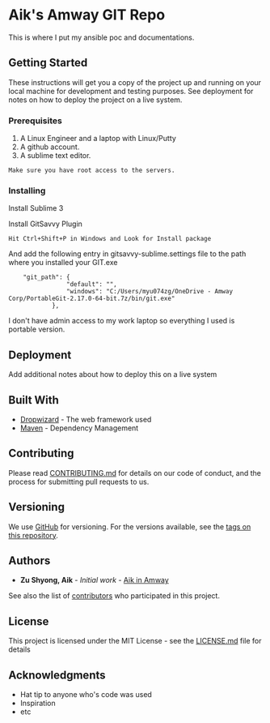 # Aik's Amway GIT Repo

This is where I put my ansible poc and documentations.

## Getting Started

These instructions will get you a copy of the project up and running on your local machine for development and testing purposes. See deployment for notes on how to deploy the project on a live system.

### Prerequisites

1. A Linux Engineer and a laptop with Linux/Putty
2. A github account.
3. A sublime text editor.


```
Make sure you have root access to the servers.
```

### Installing

Install Sublime 3

Install GitSavvy Plugin

```
Hit Ctrl+Shift+P in Windows and Look for Install package
```

And add the following entry in gitsavvy-sublime.settings file to the path where you installed your GIT.exe

```
	"git_path": {
                "default": "",
                "windows": "C:/Users/myu074zg/OneDrive - Amway Corp/PortableGit-2.17.0-64-bit.7z/bin/git.exe"
            },
```

I don't have admin access to my work laptop so everything I used is portable version.


## Deployment

Add additional notes about how to deploy this on a live system

## Built With

* [Dropwizard](http://www.dropwizard.io/1.0.2/docs/) - The web framework used
* [Maven](https://maven.apache.org/) - Dependency Management


## Contributing

Please read [CONTRIBUTING.md](https://gist.github.com/PurpleBooth/b24679402957c63ec426) for details on our code of conduct, and the process for submitting pull requests to us.

## Versioning

We use [GitHub](http://github.com/) for versioning. For the versions available, see the [tags on this repository](https://github.com/aikzushyong/amwayaik). 

## Authors

* **Zu Shyong, Aik** - *Initial work* - [Aik in Amway](https://github.com/PurpleBooth)

See also the list of [contributors](https://github.com/your/project/contributors) who participated in this project.

## License

This project is licensed under the MIT License - see the [LICENSE.md](LICENSE.md) file for details

## Acknowledgments

* Hat tip to anyone who's code was used
* Inspiration
* etc
